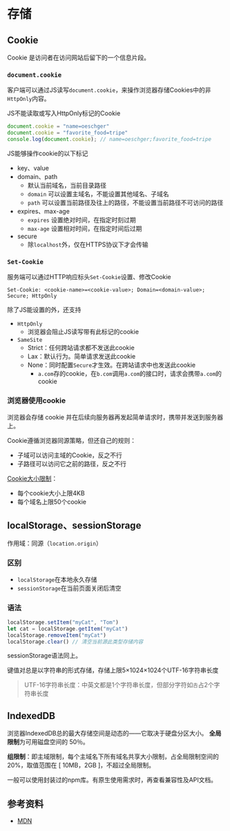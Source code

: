 # 存储
## Cookie
Cookie 是访问者在访问网站后留下的一个信息片段。

### `document.cookie`
客户端可以通过JS读写`document.cookie`，来操作浏览器存储Cookies中的非`HttpOnly`内容。

JS不能读取或写入HttpOnly标记的Cookie
```js
document.cookie = "name=oeschger"
document.cookie = "favorite_food=tripe"
console.log(document.cookie); // name=oeschger;favorite_food=tripe
```
JS能够操作cookie的以下标记
- key、value
- domain、path
  - 默认当前域名，当前目录路径
  - `domain` 可以设置主域名，不能设置其他域名、子域名
  - `path` 可以设置当前路径及往上的路径，不能设置当前路径不可访问的路径
- expires、max-age
  - `expires` 设置绝对时间，在指定时刻过期
  - `max-age` 设置相对时间，在指定时间后过期
- secure
  - 除`localhost`外，仅在HTTPS协议下才会传输

### `Set-Cookie`
服务端可以通过HTTP响应标头`Set-Cookie`设置、修改Cookie
```http
Set-Cookie: <cookie-name>=<cookie-value>; Domain=<domain-value>; Secure; HttpOnly
```
除了JS能设置的外，还支持
- `HttpOnly`
  - 浏览器会阻止JS读写带有此标记的cookie
- `SameSite`
  - Strict：任何跨站请求都不发送此cookie
  - Lax：默认行为。简单请求发送此cookie
  - None：同时配置`Secure`才生效。在跨站请求中也发送此cookie
    - `a.com`存的cookie，在`b.com`调用`a.com`的接口时，请求会携带`a.com`的cookie

### 浏览器使用cookie
浏览器会存储 cookie 并在后续向服务器再发起简单请求时，携带并发送到服务器上。

Cookie遵循浏览器同源策略，但还自己的规则：
- 子域可以访问主域的Cookie，反之不行
- 子路径可以访问它之前的路径，反之不行

[Cookie大小限制](https://datatracker.ietf.org/doc/html/rfc6265#section-6.1)：  
- 每个cookie大小上限4KB
- 每个域名上限50个cookie

## localStorage、sessionStorage

作用域：同源（`location.origin`）

### 区别
- `localStorage`在本地永久存储
- `sessionStorage`在当前页面关闭后清空

### 语法
```js
localStorage.setItem("myCat", "Tom")
let cat = localStorage.getItem("myCat")
localStorage.removeItem("myCat")
localStorage.clear() // 清空当前源此类型存储内容
```
sessionStorage语法同上。

键值对总是以字符串的形式存储，存储上限5×1024×1024个UTF-16字符串长度
> UTF-16字符串长度：中英文都是1个字符串长度，但部分字符如`𠮷`占2个字符串长度

## IndexedDB

浏览器IndexedDB总的最大存储空间是动态的——它取决于硬盘分区大小。 **全局限制**为可用磁盘空间的 50％。

**组限制**：即主域限制，每个主域名下所有域名共享大小限制，占全局限制空间的20%，取值范围在 \[ 10MB，2GB \]，不超过全局限制。

一般可以使用封装过的npm库。有原生使用需求时，再查看兼容性及API文档。

## 参考资料
- [MDN](https://developer.mozilla.org/zh-CN/docs/Web/HTTP/Headers/Cookie)